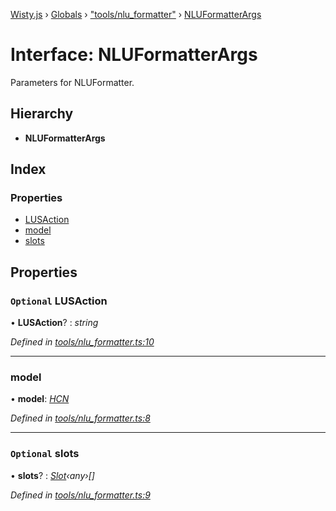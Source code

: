 [Wisty.js](../README.md) › [Globals](../globals.md) › ["tools/nlu_formatter"](../modules/_tools_nlu_formatter_.md) › [NLUFormatterArgs](_tools_nlu_formatter_.nluformatterargs.md)

# Interface: NLUFormatterArgs

Parameters for NLUFormatter.

## Hierarchy

* **NLUFormatterArgs**

## Index

### Properties

* [LUSAction](_tools_nlu_formatter_.nluformatterargs.md#optional-lusaction)
* [model](_tools_nlu_formatter_.nluformatterargs.md#model)
* [slots](_tools_nlu_formatter_.nluformatterargs.md#optional-slots)

## Properties

### `Optional` LUSAction

• **LUSAction**? : *string*

*Defined in [tools/nlu_formatter.ts:10](https://github.com/the-new-sky/Wisty.js/blob/22c0b6f/src/tools/nlu_formatter.ts#L10)*

___

###  model

• **model**: *[HCN](../classes/_models_hcn_.hcn.md)*

*Defined in [tools/nlu_formatter.ts:8](https://github.com/the-new-sky/Wisty.js/blob/22c0b6f/src/tools/nlu_formatter.ts#L8)*

___

### `Optional` slots

• **slots**? : *[Slot](../classes/_slots_slot_.slot.md)‹any›[]*

*Defined in [tools/nlu_formatter.ts:9](https://github.com/the-new-sky/Wisty.js/blob/22c0b6f/src/tools/nlu_formatter.ts#L9)*
